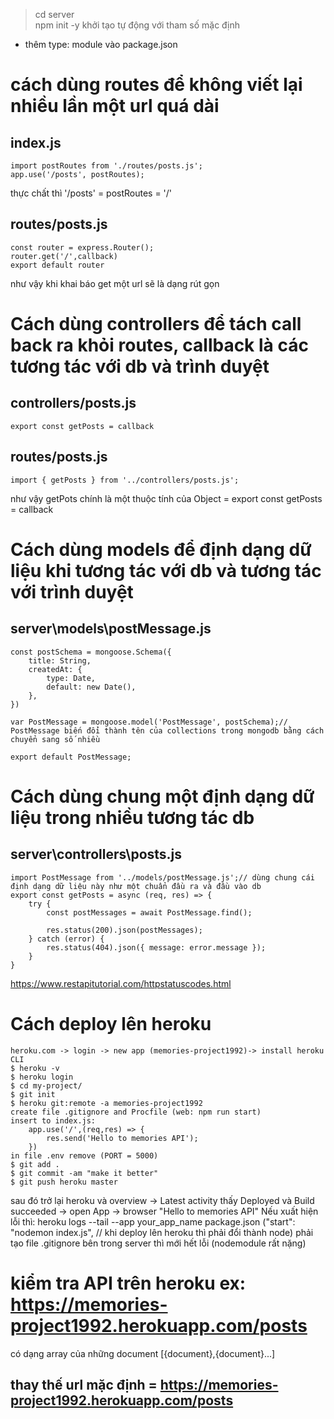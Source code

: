 > cd server  
npm init -y khởi tạo tự động với tham số mặc định  
+ thêm type: module vào package.json
# cách dùng routes để không viết lại nhiều lần một url quá dài
## index.js  
    import postRoutes from './routes/posts.js';    
    app.use('/posts', postRoutes);
thực chất thì '/posts' = postRoutes = '/' 
## routes/posts.js
    const router = express.Router(); 
    router.get('/',callback)
    export default router
như vậy khi khai báo get một url sẽ là dạng rút gọn
# Cách dùng controllers để tách call back ra khỏi routes, callback là các tương tác với db và trình duyệt
## controllers/posts.js
    export const getPosts = callback
## routes/posts.js
    import { getPosts } from '../controllers/posts.js';
như vậy getPots chính là một thuộc tính của Object = export const getPosts = callback
# Cách dùng models để định dạng dữ liệu khi tương tác với db và tương tác với trình duyệt
## server\models\postMessage.js
    const postSchema = mongoose.Schema({
        title: String,
        createdAt: {
            type: Date,
            default: new Date(),
        },
    })

    var PostMessage = mongoose.model('PostMessage', postSchema);// PostMessage biến đổi thành tên của collections trong mongodb bằng cách chuyển sang số nhiều

    export default PostMessage;
# Cách dùng chung một định dạng dữ liệu trong nhiều tương tác db
## server\controllers\posts.js
    import PostMessage from '../models/postMessage.js';// dùng chung cái định dạng dữ liệu này như một chuẩn đầu ra và đầu vào db
    export const getPosts = async (req, res) => { 
        try {
            const postMessages = await PostMessage.find();
                    
            res.status(200).json(postMessages);
        } catch (error) {
            res.status(404).json({ message: error.message });
        }
    }
https://www.restapitutorial.com/httpstatuscodes.html

# Cách deploy lên heroku 
    heroku.com -> login -> new app (memories-project1992)-> install heroku CLI 
    $ heroku -v 
    $ heroku login 
    $ cd my-project/
    $ git init
    $ heroku git:remote -a memories-project1992
    create file .gitignore and Procfile (web: npm run start)
    insert to index.js:   
        app.use('/',(req,res) => {
            res.send('Hello to memories API');
        })  
    in file .env remove (PORT = 5000)
    $ git add .
    $ git commit -am "make it better"
    $ git push heroku master  
sau đó trở lại heroku và overview -> Latest activity thấy  Deployed và Build succeeded -> open App -> browser "Hello to memories API"
Nếu xuất hiện lỗi thì: 
    heroku logs --tail --app your_app_name
    package.json ("start": "nodemon index.js", // khi deploy lên heroku thì phải đổi thành node)
    phải tạo file .gitignore bên trong server thì mới hết lỗi (nodemodule rất nặng)

# kiểm tra API trên heroku ex: https://memories-project1992.herokuapp.com/posts 
có dạng array của những document [{document},{document}...]
## thay thế url mặc định = https://memories-project1992.herokuapp.com/posts 



